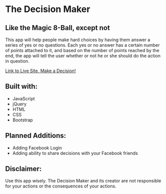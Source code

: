 # The Decision Maker
## Like the Magic 8-Ball, except not

This app will help people make hard choices by having them answer a series of yes or no questions. Each yes or no answer has a
certain number of points attached to it, and based on the number of points reached by the end, the app will tell the user 
whether or not he or she should do the action in question.

<a href='https://gpacifico.github.io/decision_maker/'>Link to Live Site. Make a Decision!</a>

## Built with:
- JavaScript
- jQuery
- HTML
- CSS
- Bootstrap

## Planned Additions:
- Adding Facebook Login
- Adding ability to share decisions with your Facebook friends

## Disclaimer:
Use this app wisely. The Decision Maker and its creator are not responsible for your actions or the consequences of your actions.
